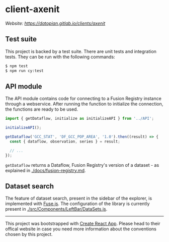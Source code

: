 # client-axenit

*Website: https://datopian.gitlab.io/clients/axenit*

## Test suite

This project is backed by a test suite. There are unit tests and integration tests. They can be run with the following commands:

```sh
$ npm test
$ npm run cy:test
```

## API module

The API module contains code for connecting to a Fusion Registry instance through a webservice. After running the function to initialize the connection, the functions are ready to be used.

```javascript
import { getDataflow, initialize as initializeAPI } from '../API';

initializeAPI();

getDataflow('GCC_STAT', 'DF_GCC_POP_AREA', '1.0').then((result) => {
  const { dataflow, observation, series } = result;

  // ...
});
```

`getDataflow` returns a Dataflow, Fusion Registry's version of a dataset - as explained in [./docs/fusion-registry.md](./docs/fusion-registry.md).

## Dataset search

The feature of dataset search, present in the sidebar of the explorer, is implemented with [Fuse.js](https://fusejs.io/). The configuration of the library is currently present in [./src/Components/LeftBar/DataSets.js](./src/Components/LeftBar/DataSets.js).

---

This project was bootstrapped with [Create React App](https://github.com/facebook/create-react-app). Please head to their offical website in case you need more information about the conventions chosen by this project.
